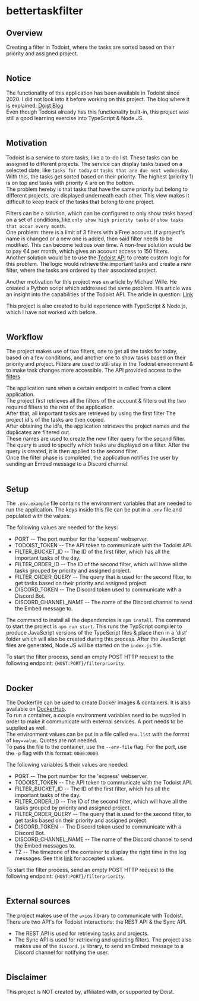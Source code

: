 # bettertaskfilter

## Overview
Creating a filter in Todoist, where the tasks are sorted based on their priority and assigned project. <br><br>

## Notice
The functionality of this application has been available in Todoist since 2020. I did not look into it before working on this project. The blog where it is explained: [Doist Blog](https://blog.doist.com/todoist-sorting-options/#labels-filters) <br>
Even though Todoist already has this functionality built-in, this project was still a good learning exercise into TypeScript & Node.JS. <br><br>

## Motivation
Todoist is a service to store tasks, like a to-do list. These tasks can be assigned to different projects.
The service can display tasks based on a selected date, like `tasks for today` or `tasks that are due next wednesday`. With this, the tasks get sorted based on their priority. The highest (priority 1) is on top and tasks with priority 4 are on the bottom. <br>
The problem hereby is that tasks that have the same priority but belong to different projects, are displayed underneath each other. This view makes it difficult to keep track of the tasks that belong to one project.

Filters can be a solution, which can be configured to only show tasks based on a set of conditions, like `only show high priority tasks` or `show tasks that occur every month`. <br>
One problem:  there is a limit of 3 filters with a Free account. If a project's name is changed or a new one is added, then said filter needs to be modified. This can become tedious over time. A non-free solution would be to pay €4 per month, which gives an account access to 150 filters. <br>
Another solution would be to use the [Todoist API](https://developer.todoist.com/guides/#developing-with-todoist) to create custom logic for this problem. The logic would retrieve the important tasks and create a new filter, where the tasks are ordered by their associated project.

Another motivation for this project was an article by Michael Wille. He created a Python script which addressed the same problem. His article was an insight into the capabilities of the Todoist API. The aricle in question: [Link](https://mike.ps/todoist-today-by-project)

This project is also created to build experience with TypeScript & Node.js, which I have not worked with before. <br><br>

## Workflow
The project makes use of two filters, one to get all the tasks for today, based on a few conditions, and another one to show tasks based on their priority and project. Filters are used to still stay in the Todoist environment & to make task changes more accessible. The API provided access to the [filters](https://developer.todoist.com/sync/v8/#filters)

The application runs when a certain endpoint is called from a client application. <br>
The project first retrieves all the filters of the account & filters out the two required filters to the rest of the application. <br>
After that, all important tasks are retrieved by using the first filter The project id's of the tasks are then copied. <br>
After obtaining the id's, the application retrieves the project names and the duplicates are filtered out. <br>
These names are used to create the new filter query for the second filter. The query is used to specify which tasks are displayed on a filter. After the query is created, it is then applied to the second filter. <br>
Once the filter phase is completed, the application notifies the user by sending an Embed message to a Discord channel. <br><br>

## Setup
The `.env.example` file contains the environment variables that are needed to run the application. The keys inside this file can be put in a `.env` file and populated with the values. <br>

The following values are needed for the keys:
* PORT -- The port number for the 'express' webserver.
* TODOIST_TOKEN -- The API token to communicate with the Todoist API.
* FILTER_BUCKET_ID -- The ID of the first filter, which has all the important tasks of the day.
* FILTER_ORDER_ID -- The ID of the second filter, which will have all the tasks grouped by priority and assigned project.
* FILTER_ORDER_QUERY -- The query that is used for the second filter, to get tasks based on their priority and assigned project.
* DISCORD_TOKEN -- The Discord token used to communicate with a Discord Bot.
* DISCORD_CHANNEL_NAME -- The name of the Discord channel to send the Embed message to.

The command to install all the dependencies is `npm install`.
The command to start the project is `npm run start`. This runs the TypScript compiler to produce JavaScript versions of the TypeScript files & place then in a 'dist' folder which will also be created during this process.
After the JavaScript files are generated, Node.JS will be started on the `index.js` file.

To start the filter process, send an empty POST HTTP request to the following endpoint: `{HOST:PORT}/filterpriority`. <br><br>

## Docker
The Dockerfile can be used to create Docker images & containers. It is also available on [DockerHub](https://hub.docker.com/repository/docker/mrtech12/bettertaskfilter). <br>
To run a container, a couple environment variables need to be supplied in order to make it communicate with external services. A port needs to be supplied as well. <br>
The environment values can be put in a file called `env.list` with the format of `key=value`. Quotes are not needed. <br> To pass the file to the container, use the `--env-file` flag. For the port, use the `-p` flag with this format: `0000:0000`.

The following variables & their values are needed:
* PORT -- The port number for the 'express' webserver.
* TODOIST_TOKEN -- The API token to communicate with the Todoist API.
* FILTER_BUCKET_ID -- The ID of the first filter, which has all the important tasks of the day.
* FILTER_ORDER_ID -- The ID of the second filter, which will have all the tasks grouped by priority and assigned project.
* FILTER_ORDER_QUERY -- The query that is used for the second filter, to get tasks based on their priority and assigned project.
* DISCORD_TOKEN -- The Discord token used to communicate with a Discord Bot.
* DISCORD_CHANNEL_NAME -- The name of the Discord channel to send the Embed messages to.
* TZ -- The timezone of the container to display the right time in the log messages. See this [link](https://en.wikipedia.org/wiki/List_of_tz_database_time_zones) for accepted values.

To start the filter process, send an empty POST HTTP request to the following endpoint: `{HOST:PORT}/filterpriority`. <br><br>

## External sources
The project makes use of the `axios` library to communicate with Todoist. <br>
There are two API's for Todoist interactions: the REST API & the Sync API.
* The REST API is used for retrieving tasks and projects.
* The Sync API is used for retrieving and updating filters.
The project also makes use of the `discord.js` library, to send an Embed message to a Discord channel for notifying the user. <br><br>


## Disclaimer
This project is NOT created by, affiliated with, or supported by Doist.